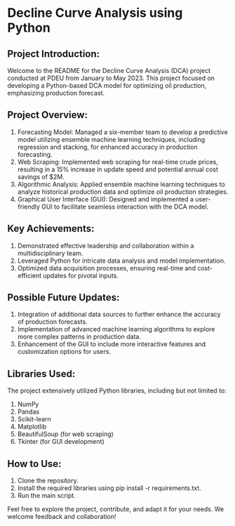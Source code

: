 # Decline Curve Analysis using Python

## Project Introduction:
Welcome to the README for the Decline Curve Analysis (DCA) project conducted at PDEU from January to May 2023. This project focused on developing a Python-based DCA model for optimizing oil production, emphasizing production forecast.

## Project Overview:
1. Forecasting Model: Managed a six-member team to develop a predictive model utilizing ensemble machine learning techniques, including regression and stacking, for enhanced accuracy in production forecasting.
2. Web Scraping: Implemented web scraping for real-time crude prices, resulting in a 15% increase in update speed and potential annual cost savings of $2M.
3. Algorithmic Analysis: Applied ensemble machine learning techniques to analyze historical production data and optimize oil production strategies.
4. Graphical User Interface (GUI): Designed and implemented a user-friendly GUI to facilitate seamless interaction with the DCA model.

## Key Achievements:
1. Demonstrated effective leadership and collaboration within a multidisciplinary team.
2. Leveraged Python for intricate data analysis and model implementation.
3. Optimized data acquisition processes, ensuring real-time and cost-efficient updates for pivotal inputs.

## Possible Future Updates:
1. Integration of additional data sources to further enhance the accuracy of production forecasts.
2. Implementation of advanced machine learning algorithms to explore more complex patterns in production data.
3. Enhancement of the GUI to include more interactive features and customization options for users.

## Libraries Used:
The project extensively utilized Python libraries, including but not limited to:

1. NumPy
2. Pandas
3. Scikit-learn
4. Matplotlib
5. BeautifulSoup (for web scraping)
6. Tkinter (for GUI development)

## How to Use:
1. Clone the repository.
2. Install the required libraries using pip install -r requirements.txt.
3. Run the main script.

Feel free to explore the project, contribute, and adapt it for your needs. We welcome feedback and collaboration!


